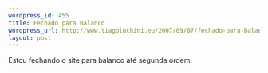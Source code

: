 ```yaml
--- 
wordpress_id: 455
title: Fechado para Balanco
wordpress_url: http://www.tiagoluchini.eu/2007/09/07/fechado-para-balanco-2/
layout: post
---
```

Estou fechando o site para balanco até segunda ordem.
